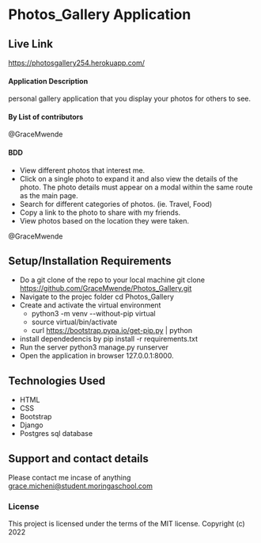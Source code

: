 # Photos_Gallery Application

## Live Link
https://photosgallery254.herokuapp.com/

#### Application Description

personal gallery application that you display your photos for others to see.

#### By **List of contributors**

@GraceMwende

#### BDD

- View different photos that interest me.
- Click on a single photo to expand it and also view the details of the photo. The photo details must appear on a modal within the same route as the main page.
- Search for different categories of photos. (ie. Travel, Food)
- Copy a link to the photo to share with my friends.
- View photos based on the location they were taken.

@GraceMwende

## Setup/Installation Requirements

- Do a git clone of the repo to your local machine
  git clone https://github.com/GraceMwende/Photos_Gallery.git
- Navigate to the projec folder
  cd Photos_Gallery
- Create and activate the virtual environment
    - python3 -m venv --without-pip virtual
    - source virtual/bin/activate
    - curl https://bootstrap.pypa.io/get-pip.py | python
- install dependedencis by pip install -r requirements.txt
- Run the server
  python3 manage.py runserver
- Open the application in browser 127.0.0.1:8000.


## Technologies Used

- HTML
- CSS
- Bootstrap
- Django
- Postgres sql database

## Support and contact details

Please contact me incase of anything
grace.micheni@student.moringaschool.com

### License

This project is licensed under the terms of the MIT license.
Copyright (c) 2022
